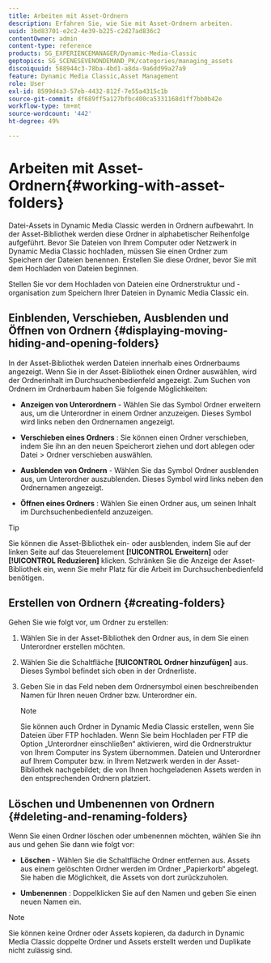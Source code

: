 ```yaml
---
title: Arbeiten mit Asset-Ordnern
description: Erfahren Sie, wie Sie mit Asset-Ordnern arbeiten.
uuid: 3bd83701-e2c2-4e39-b225-c2d27ad836c2
contentOwner: admin
content-type: reference
products: SG_EXPERIENCEMANAGER/Dynamic-Media-Classic
geptopics: SG_SCENESEVENONDEMAND_PK/categories/managing_assets
discoiquuid: 588944c3-78ba-4bd1-a8da-9a6dd99a27a9
feature: Dynamic Media Classic,Asset Management
role: User
exl-id: 8599d4a3-57eb-4432-812f-7e55a4315c1b
source-git-commit: df689ff5a127bfbc400ca5331168d1ff7bb0b42e
workflow-type: tm+mt
source-wordcount: '442'
ht-degree: 49%

---
```


# Arbeiten mit Asset-Ordnern{#working-with-asset-folders}

Datei-Assets in Dynamic Media Classic werden in Ordnern aufbewahrt. In der Asset-Bibliothek werden diese Ordner in alphabetischer Reihenfolge aufgeführt. Bevor Sie Dateien von Ihrem Computer oder Netzwerk in Dynamic Media Classic hochladen, müssen Sie einen Ordner zum Speichern der Dateien benennen. Erstellen Sie diese Ordner, bevor Sie mit dem Hochladen von Dateien beginnen.

Stellen Sie vor dem Hochladen von Dateien eine Ordnerstruktur und -organisation zum Speichern Ihrer Dateien in Dynamic Media Classic ein.

## Einblenden, Verschieben, Ausblenden und Öffnen von Ordnern {#displaying-moving-hiding-and-opening-folders}

In der Asset-Bibliothek werden Dateien innerhalb eines Ordnerbaums angezeigt. Wenn Sie in der Asset-Bibliothek einen Ordner auswählen, wird der Ordnerinhalt im Durchsuchenbedienfeld angezeigt. Zum Suchen von Ordnern im Ordnerbaum haben Sie folgende Möglichkeiten:

* **Anzeigen von Unterordnern**  - Wählen Sie das Symbol Ordner erweitern aus, um die Unterordner in einem Ordner anzuzeigen. Dieses Symbol wird links neben den Ordnernamen angezeigt.

* **Verschieben eines Ordners** : Sie können einen Ordner verschieben, indem Sie ihn an den neuen Speicherort ziehen und dort ablegen oder Datei > Ordner verschieben auswählen.

* **Ausblenden von Ordnern**  - Wählen Sie das Symbol Ordner ausblenden aus, um Unterordner auszublenden. Dieses Symbol wird links neben den Ordnernamen angezeigt.

* **Öffnen eines Ordners** : Wählen Sie einen Ordner aus, um seinen Inhalt im Durchsuchenbedienfeld anzuzeigen.

>[!TIP]
>
>Sie können die Asset-Bibliothek ein- oder ausblenden, indem Sie auf der linken Seite auf das Steuerelement **[!UICONTROL Erweitern]** oder **[!UICONTROL Reduzieren]** klicken. Schränken Sie die Anzeige der Asset-Bibliothek ein, wenn Sie mehr Platz für die Arbeit im Durchsuchenbedienfeld benötigen.

## Erstellen von Ordnern {#creating-folders}

Gehen Sie wie folgt vor, um Ordner zu erstellen:

1. Wählen Sie in der Asset-Bibliothek den Ordner aus, in dem Sie einen Unterordner erstellen möchten.
1. Wählen Sie die Schaltfläche **[!UICONTROL Ordner hinzufügen]** aus. Dieses Symbol befindet sich oben in der Ordnerliste.
1. Geben Sie in das Feld neben dem Ordnersymbol einen beschreibenden Namen für Ihren neuen Ordner bzw. Unterordner ein.

   >[!NOTE]
   >
   >Sie können auch Ordner in Dynamic Media Classic erstellen, wenn Sie Dateien über FTP hochladen. Wenn Sie beim Hochladen per FTP die Option „Unterordner einschließen“ aktivieren, wird die Ordnerstruktur von Ihrem Computer ins System übernommen. Dateien und Unterordner auf Ihrem Computer bzw. in Ihrem Netzwerk werden in der Asset-Bibliothek nachgebildet; die von Ihnen hochgeladenen Assets werden in den entsprechenden Ordnern platziert.

## Löschen und Umbenennen von Ordnern {#deleting-and-renaming-folders}

Wenn Sie einen Ordner löschen oder umbenennen möchten, wählen Sie ihn aus und gehen Sie dann wie folgt vor:

* **Löschen**  - Wählen Sie die Schaltfläche Ordner entfernen aus. Assets aus einem gelöschten Ordner werden im Ordner „Papierkorb“ abgelegt. Sie haben die Möglichkeit, die Assets von dort zurückzuholen.

* **Umbenennen** : Doppelklicken Sie auf den Namen und geben Sie einen neuen Namen ein.

>[!NOTE]
>
>Sie können keine Ordner oder Assets kopieren, da dadurch in Dynamic Media Classic doppelte Ordner und Assets erstellt werden und Duplikate nicht zulässig sind.
